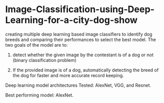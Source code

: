 # Image-Classification-using-Deep-Learning-for-a-city-dog-show
creating multiple deep learning based image classifiers to identify dog breeds and comparing their performances to select the best model. 
The two goals of the model are to:
1. detect whether the given image by the contestant is of a dog or not (binary classification problem)

2. If the provided image is of a dog, automatically detecting the breed of the dog for faster and more accurate record keeping. 

Deep learning model architectures Tested: AlexNet, VGG, and Resnet.

Best performing model: AlexNet. 
